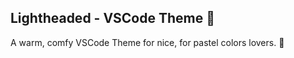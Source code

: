 
## Lightheaded - VSCode Theme 🥑 

A warm, comfy VSCode Theme for nice, for pastel colors lovers. 🤍
